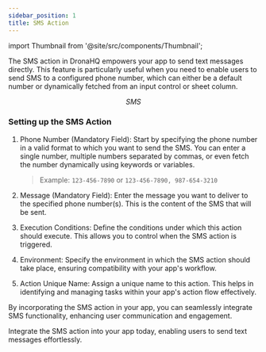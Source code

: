 ```yaml
---
sidebar_position: 1
title: SMS Action
---
```


import Thumbnail from '@site/src/components/Thumbnail';


The SMS action in DronaHQ empowers your app to send text messages directly. This feature is particularly useful when you need to enable users to send SMS to a configured phone number, which can either be a default number or dynamically fetched from an input control or sheet column.

<figure>
<Thumbnail src="/img/reference/actionflow-blocks/sms/sms.png" alt="SMS" />
<figcaption align='center'><i>SMS</i></figcaption>
</figure>

### Setting up the SMS Action

1. Phone Number (Mandatory Field): Start by specifying the phone number in a valid format to which you want to send the SMS. You can enter a single number, multiple numbers separated by commas, or even fetch the number dynamically using keywords or variables.

   > Example: `123-456-7890` or `123-456-7890, 987-654-3210`

2. Message (Mandatory Field): Enter the message you want to deliver to the specified phone number(s). This is the content of the SMS that will be sent.

3. Execution Conditions: Define the conditions under which this action should execute. This allows you to control when the SMS action is triggered.

4. Environment: Specify the environment in which the SMS action should take place, ensuring compatibility with your app's workflow.

5. Action Unique Name: Assign a unique name to this action. This helps in identifying and managing tasks within your app's action flow effectively.

By incorporating the SMS action in your app, you can seamlessly integrate SMS functionality, enhancing user communication and engagement.

Integrate the SMS action into your app today, enabling users to send text messages effortlessly.

